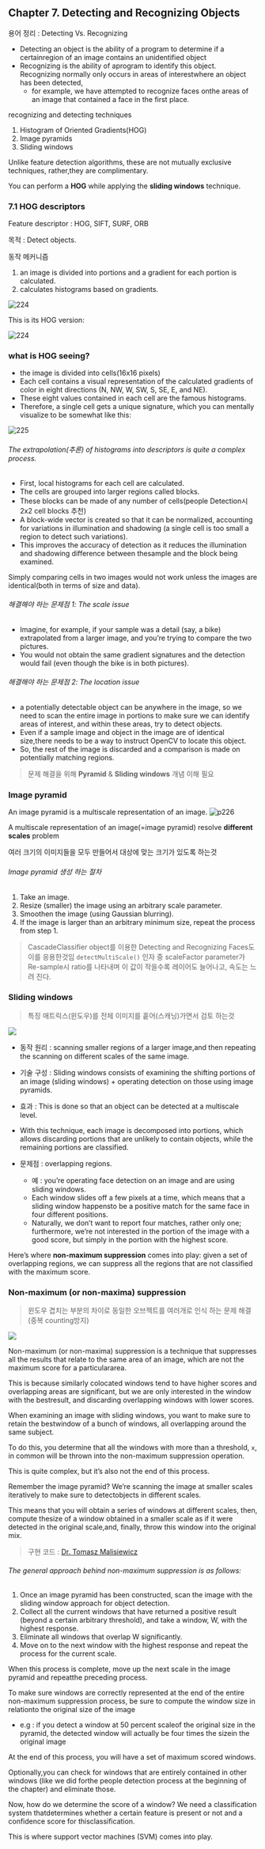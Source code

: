 ## Chapter 7. Detecting and Recognizing Objects
용어 정리 : Detecting Vs. Recognizing
* Detecting an object is the ability of a program to determine if a certainregion of an image contains an unidentified object
* Recognizing is the ability of aprogram to identify this object. Recognizing normally only occurs in areas of interestwhere an object has been detected, 
	* for example, we have attempted to recognize faces onthe areas of an image that contained a face in the first place.

recognizing and detecting techniques 
1. Histogram of Oriented Gradients(HOG)
2. Image pyramids
3. Sliding windows

Unlike feature detection algorithms, these are not mutually exclusive techniques, rather,they are complimentary.

You can perform a __HOG__ while applying the __sliding windows__ technique.

### 7.1 HOG descriptors

Feature descriptor : HOG, SIFT, SURF, ORB

목적 : Detect objects.

동작 메커니즘 
1. an image is divided into portions and a gradient for each portion is calculated.
2. calculates histograms based on gradients.


![224]()

This is its HOG version:

![224]()


### what is HOG seeing? 

* the image is divided into cells(16x16 pixels)
* Each cell contains a visual representation of the calculated gradients of color in eight directions (N, NW, W, SW, S, SE, E, and NE).
* These eight values contained in each cell are the famous histograms.
* Therefore, a single cell gets a unique signature, which you can mentally visualize to be somewhat like this: 

![225]()

###### The extrapolation(추론) of histograms into descriptors is quite a complex process.

* First, local histograms for each cell are calculated.
* The cells are grouped into larger regions called blocks.
* These blocks can be made of any number of cells(people Detection시 2x2 cell blocks 추천)
* A block-wide vector is created so that it can be normalized, accounting for variations in illumination and shadowing (a single cell is too small a region to detect such variations).
* This improves the accuracy of detection as it reduces the illumination and shadowing difference between thesample and the block being examined.

Simply comparing cells in two images would not work unless the images are identical(both in terms of size and data).

###### 해결해야 하는 문제점 1: The scale issue
* Imagine, for example, if your sample was a detail (say, a bike) extrapolated from a larger image, and you’re trying to compare the two pictures.
* You would not obtain the same gradient signatures and the detection would fail (even though the bike is in both pictures).

###### 해결해야 하는 문제점 2: The location issue
* a potentially detectable object can be anywhere in the image, so we need to scan the entire image in portions to make sure we can identify areas of interest, and within these areas, try to detect objects.
* Even if a sample image and object in the image are of identical size,there needs to be a way to instruct OpenCV to locate this object.
* So, the rest of the image is discarded and a comparison is made on potentially matching regions.

> 문제 해결을 위해 __Pyramid__ & __Sliding windows__ 개념 이해 필요 

### Image pyramid
An image pyramid is a multiscale representation of an image.
![p226]()
 
A multiscale representation of an image(=image pyramid) resolve __different scales__ problem

여러 크기의 이미지들을 모두 만들어서 대상에 맞는 크기가 있도록 하는것

###### Image pyramid 생성 하는 절차 

1. Take an image.
2. Resize (smaller) the image using an arbitrary scale parameter.
3. Smoothen the image (using Gaussian blurring).
4. If the image is larger than an arbitrary minimum size, repeat the process from step 1.

> CascadeClassifier object를 이용한 Detecting and Recognizing Faces도 이를 응용한것임
> `detectMultiScale()` 인자 중 scaleFactor parameter가 Re-sample시 ratio를 나타내며 이 값이 작을수록 레이어도 늘어나고, 속도는 느려 진다. 

### Sliding windows

> 특징 매트릭스(윈도우)를 전체 이미지를 훝어(스캐닝)가면서 검토 하는것 

![](https://i.stack.imgur.com/Bvs2W.png)

* 동작 원리 : scanning smaller regions of a larger image,and then repeating the scanning on different scales of the same image.
* 기술 구성 : Sliding windows consists of examining the shifting portions of an image (sliding windows) + operating detection on those using image pyramids.

* 효과 : This is done so that an object can be detected at a multiscale level.

* With this technique, each image is decomposed into portions, which allows discarding portions that are unlikely to contain objects, while the remaining portions are classified.

* 문제점 : overlapping regions.
	* 예 : you’re operating face detection on an image and are using sliding windows.
	* Each window slides off a few pixels at a time, which means that a sliding window happensto be a positive match for the same face in four different positions.
	* Naturally, we don’t want to report four matches, rather only one; furthermore, we’re not interested in the portion of the image with a good score, but simply in the portion with the highest score.

Here’s where __non-maximum suppression__ comes into play: given a set of overlapping regions, we can suppress all the regions that are not classified with the maximum score.

### Non-maximum (or non-maxima) suppression

> 윈도우 겹치는 부분의 차이로 동일한 오브젝트를 여러개로 인식 하는 문제 해결 (중복 counting방지)

![](https://openi.nlm.nih.gov/imgs/512/296/3191454/PMC3191454_boe-2-10-2905-g006.png)




Non-maximum (or non-maxima) suppression is a technique that suppresses all the results that relate to the same area of an image, which are not the maximum score for a particulararea.

This is because similarly colocated windows tend to have higher scores and overlapping areas are significant, but we are only interested in the window with the bestresult, and discarding overlapping windows with lower scores.

When examining an image with sliding windows, you want to make sure to retain the bestwindow of a bunch of windows, all overlapping around the same subject.

To do this, you determine that all the windows with more than a threshold, `x`, in common will be thrown into the non-maximum suppression operation.

This is quite complex, but it’s also not the end of this process.

Remember the image pyramid? We’re scanning the image at smaller scales iteratively to make sure to detectobjects in different scales.

This means that you will obtain a series of windows at different scales, then, compute thesize of a window obtained in a smaller scale as if it were detected in the original scale,and, finally, throw this window into the original mix.


> 구현 코드 :  [Dr. Tomasz Malisiewicz](http://www.computervisionblog.com/2011/08/blazing-fast-nmsm-from-exemplarsvm.html)



###### The general approach behind non-maximum suppression is as follows:
1. Once an image pyramid has been constructed, scan the image with the sliding window approach for object detection.
2. Collect all the current windows that have returned a positive result (beyond a certain arbitrary threshold), and take a window, W, with the highest response.
3. Eliminate all windows that overlap W significantly.
4. Move on to the next window with the highest response and repeat the process for the current scale.

When this process is complete, move up the next scale in the image pyramid and repeatthe preceding process.

To make sure windows are correctly represented at the end of the entire non-maximum suppression process, be sure to compute the window size in relationto the original size of the image 

* e.g : if you detect a window at 50 percent scaleof the original size in the pyramid, the detected window will actually be four times the sizein the original image

At the end of this process, you will have a set of maximum scored windows.

Optionally,you can check for windows that are entirely contained in other windows (like we did forthe people detection process at the beginning of the chapter) and eliminate those.

Now, how do we determine the score of a window? We need a classification system thatdetermines whether a certain feature is present or not and a confidence score for thisclassification.

This is where support vector machines (SVM) comes into play.






